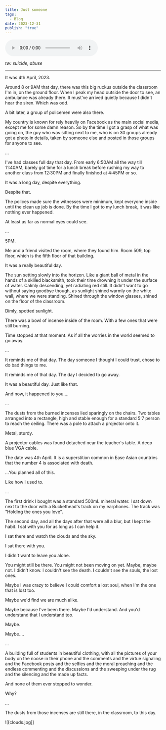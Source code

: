 ```yaml
---
title: Just someone
tags:
  - Blog
date: 2023-12-31
publish: "true"
---
```

<audio src="_media/Bucketheadland - Holding The Ones You Love - 02 Appreciating What You Have.mp3" controls autoplay></audio>

*tw: suicide, abuse*

----------------
It was 4th April, 2023. 

Around 8 or 9AM that day, there was this big ruckus outside the classroom I'm in, on the ground floor. When I peak my head outside the door to see, an ambulance was already there. It must've arrived quietly because I didn't hear the siren. Which was odd.

A bit later, a group of policemen were also there. 

My country is known for rely heavily on Facebook as the main social media, except me for some damn reason. So by the time I got a grasp of what was going on, the guy who was sitting next to me, who is on 30 groups already got a photo in details, taken by someone else and posted in those groups for anyone to see.

...

I've had classes full day that day. From early 6:50AM all the way till 11:40AM, barely got time for a lunch break before rushing my way to another class from 12:30PM and finally finished at 4:45PM or so. 

It was a long day, despite everything. 

Despite that.

The polices made sure the witnesses were minimum, kept everyone inside until the clean up job is done. By the time I got to my lunch break, it was like nothing ever happened.

At least as far as normal eyes could see.

...

5PM.

Me and a friend visited the room, where they found him. Room 509, top floor, which is the fifth floor of that building.

It was a really beautiful day.

The sun setting slowly into the horizon. Like a giant ball of metal in the hands of a skilled blacksmith, took their time drowning it under the surface of water. Calmly descending, yet radiating red still. It didn't want to go without saying goodbye though, as sunlight shined warmly on the white wall, where we were standing. Shined through the window glasses, shined on the floor of the classroom. 

Dimly, spotted sunlight. 

There was a bowl of incense inside of the room. With a few ones that were still burning.

Time stopped at that moment. As if all the worries in the world seemed to go away.

...

It reminds me of that day. The day someone I thought I could trust, chose to do bad things to me.

It reminds me of that day. The day I decided to go away.

It was a beautiful day. Just like that.

And now, it happened to you....

...

The dusts from the burned incenses lied sparingly on the chairs. Two tables arranged into a rectangle, high and stable enough for a standard 5'7 person to reach the ceiling. There was a pole to attach a projector onto it. 

Metal, sturdy. 

A projector cables was found detached near the teacher's table. A deep blue VGA cable.

The date was 4th April. It is a superstition common in Ease Asian countries that the number 4 is associated with death.

...You planned all of this. 

Like how I used to.

...

The first drink I bought was a standard 500mL mineral water. I sat down next to the door with a Buckethead's track on my earphones. The track was "Holding the ones you love".

The second day, and all the days after that were all a blur, but I kept the habit. I sat with you for as long as I can help it.

I sat there and watch the clouds and the sky. 

I sat there with you.

I didn't want to leave you alone. 

You might still be there. You might not been moving on yet. Maybe, maybe not. I didn't know. I couldn't see the death. I couldn't see the souls, the lost ones.

Maybe I was crazy to believe I could comfort a lost soul, when I'm the one that is lost too.

Maybe we'd find we are much alike. 

Maybe because I've been there. Maybe I'd understand. And you'd understand that I understand too.

Maybe.

Maybe....

...

A building full of students in beautiful clothing, with all the pictures of your body on the noose in their phone and the comments and the virtue signaling and the Facebook posts and the selfies and the moral preaching and the endless commenting and the discussions and the sweeping under the rug and the silencing and the made up facts.

And none of them ever stopped to wonder. 

Why?

...

The dusts from those incenses are still there, in the classroom, to this day.


![[clouds.jpg]]


